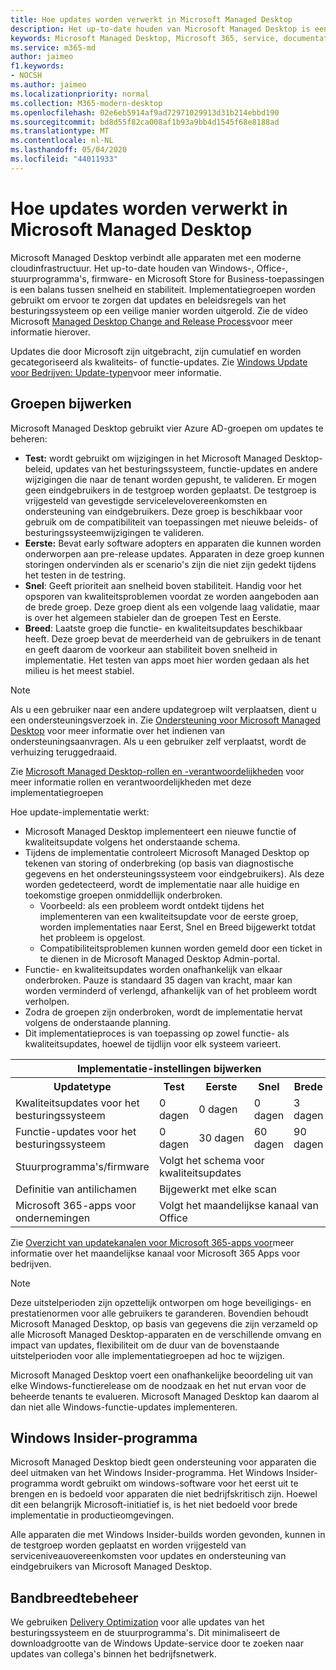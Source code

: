 ```yaml
---
title: Hoe updates worden verwerkt in Microsoft Managed Desktop
description: Het up-to-date houden van Microsoft Managed Desktop is een balans tussen snelheid en stabiliteit.
keywords: Microsoft Managed Desktop, Microsoft 365, service, documentatie
ms.service: m365-md
author: jaimeo
f1.keywords:
- NOCSH
ms.author: jaimeo
ms.localizationpriority: normal
ms.collection: M365-modern-desktop
ms.openlocfilehash: 02e6eb5914af9ad72971029913d31b214ebbd190
ms.sourcegitcommit: bd8d55f82ca008af1b93a9bb4d1545f68e8188ad
ms.translationtype: MT
ms.contentlocale: nl-NL
ms.lasthandoff: 05/04/2020
ms.locfileid: "44011933"
---
```

# <a name="how-updates-are-handled-in-microsoft-managed-desktop"></a>Hoe updates worden verwerkt in Microsoft Managed Desktop


<!--This topic is the target for a "Learn more" link in the Admin Portal (aka.ms/update-rings); do not delete.-->

<!--Update management -->

Microsoft Managed Desktop verbindt alle apparaten met een moderne cloudinfrastructuur. Het up-to-date houden van Windows-, Office-, stuurprogramma's, firmware- en Microsoft Store for Business-toepassingen is een balans tussen snelheid en stabiliteit. Implementatiegroepen worden gebruikt om ervoor te zorgen dat updates en beleidsregels van het besturingssysteem op een veilige manier worden uitgerold. Zie de video Microsoft [Managed Desktop Change and Release Process](https://www.microsoft.com/videoplayer/embed/RE4mWqP)voor meer informatie hierover.

Updates die door Microsoft zijn uitgebracht, zijn cumulatief en worden gecategoriseerd als kwaliteits- of functie-updates.
Zie [Windows Update voor Bedrijven: Update-typen](https://docs.microsoft.com/windows/deployment/update/waas-manage-updates-wufb#update-types)voor meer informatie. 

## <a name="update-groups"></a>Groepen bijwerken

Microsoft Managed Desktop gebruikt vier Azure AD-groepen om updates te beheren:

- **Test:** wordt gebruikt om wijzigingen in het Microsoft Managed Desktop-beleid, updates van het besturingssysteem, functie-updates en andere wijzigingen die naar de tenant worden gepusht, te valideren. Er mogen geen eindgebruikers in de testgroep worden geplaatst. De testgroep is vrijgesteld van gevestigde servicelevelovereenkomsten en ondersteuning van eindgebruikers. Deze groep is beschikbaar voor gebruik om de compatibiliteit van toepassingen met nieuwe beleids- of besturingssysteemwijzigingen te valideren.  
- **Eerste:** Bevat early software adopters en apparaten die kunnen worden onderworpen aan pre-release updates. Apparaten in deze groep kunnen storingen ondervinden als er scenario's zijn die niet zijn gedekt tijdens het testen in de testring.
- **Snel**: Geeft prioriteit aan snelheid boven stabiliteit. Handig voor het opsporen van kwaliteitsproblemen voordat ze worden aangeboden aan de brede groep. Deze groep dient als een volgende laag validatie, maar is over het algemeen stabieler dan de groepen Test en Eerste. 
- **Breed**: Laatste groep die functie- en kwaliteitsupdates beschikbaar heeft. Deze groep bevat de meerderheid van de gebruikers in de tenant en geeft daarom de voorkeur aan stabiliteit boven snelheid in implementatie. Het testen van apps moet hier worden gedaan als het milieu is het meest stabiel. 

> [!NOTE]
> Als u een gebruiker naar een andere updategroep wilt verplaatsen, dient u een ondersteuningsverzoek in. Zie [Ondersteuning voor Microsoft Managed Desktop](support.md) voor meer informatie over het indienen van ondersteuningsaanvragen. Als u een gebruiker zelf verplaatst, wordt de verhuizing teruggedraaid.

Zie [Microsoft Managed Desktop-rollen en -verantwoordelijkheden](../intro/roles-and-responsibilities.md) voor meer informatie rollen en verantwoordelijkheden met deze implementatiegroepen

Hoe update-implementatie werkt:
- Microsoft Managed Desktop implementeert een nieuwe functie of kwaliteitsupdate volgens het onderstaande schema.
- Tijdens de implementatie controleert Microsoft Managed Desktop op tekenen van storing of onderbreking (op basis van diagnostische gegevens en het ondersteuningssysteem voor eindgebruikers). Als deze worden gedetecteerd, wordt de implementatie naar alle huidige en toekomstige groepen onmiddellijk onderbroken.
    - Voorbeeld: als een probleem wordt ontdekt tijdens het implementeren van een kwaliteitsupdate voor de eerste groep, worden implementaties naar Eerst, Snel en Breed bijgewerkt totdat het probleem is opgelost.
    - Compatibiliteitsproblemen kunnen worden gemeld door een ticket in te dienen in de Microsoft Managed Desktop Admin-portal.
- Functie- en kwaliteitsupdates worden onafhankelijk van elkaar onderbroken. Pauze is standaard 35 dagen van kracht, maar kan worden verminderd of verlengd, afhankelijk van of het probleem wordt verholpen.
- Zodra de groepen zijn onderbroken, wordt de implementatie hervat volgens de onderstaande planning.
- Dit implementatieproces is van toepassing op zowel functie- als kwaliteitsupdates, hoewel de tijdlijn voor elk systeem varieert.




<table>
<tr><th colspan="5">Implementatie-instellingen bijwerken</th></tr>
<tr><th>Updatetype</th><th>Test</th><th>Eerste</th><th>Snel</th><th>Brede</th></tr>
<tr><td>Kwaliteitsupdates voor het besturingssysteem</td><td>0 dagen</td><td>0 dagen</td><td>0 dagen</td><td>3 dagen</td></tr>
<tr><td>Functie-updates voor het besturingssysteem</td><td>0 dagen</td><td>30 dagen</td><td>60 dagen</td><td>90 dagen</td></tr>
<tr><td>Stuurprogramma's/firmware</td><td colspan="4">Volgt het schema voor kwaliteitsupdates</td></tr>
<tr><td>Definitie van antilichamen</td><td colspan="4">Bijgewerkt met elke scan</td></tr>
<tr><td>Microsoft 365-apps voor ondernemingen</td><td colspan="4">Volgt het maandelijkse kanaal van Office
</table>

Zie [Overzicht van updatekanalen voor Microsoft 365-apps voor](https://docs.microsoft.com/deployoffice/overview-update-channels)meer informatie over het maandelijkse kanaal voor Microsoft 365 Apps voor bedrijven.

>[!NOTE]
>Deze uitstelperioden zijn opzettelijk ontworpen om hoge beveiligings- en prestatienormen voor alle gebruikers te garanderen. Bovendien behoudt Microsoft Managed Desktop, op basis van gegevens die zijn verzameld op alle Microsoft Managed Desktop-apparaten en de verschillende omvang en impact van updates, flexibiliteit om de duur van de bovenstaande uitstelperioden voor alle implementatiegroepen ad hoc te wijzigen.
>
>Microsoft Managed Desktop voert een onafhankelijke beoordeling uit van elke Windows-functierelease om de noodzaak en het nut ervan voor de beheerde tenants te evalueren. Microsoft Managed Desktop kan daarom al dan niet alle Windows-functie-updates implementeren. 

## <a name="windows-insider-program"></a>Windows Insider-programma

Microsoft Managed Desktop biedt geen ondersteuning voor apparaten die deel uitmaken van het Windows Insider-programma. Het Windows Insider-programma wordt gebruikt om windows-software voor het eerst uit te brengen en is bedoeld voor apparaten die niet bedrijfskritisch zijn. Hoewel dit een belangrijk Microsoft-initiatief is, is het niet bedoeld voor brede implementatie in productieomgevingen. 

Alle apparaten die met Windows Insider-builds worden gevonden, kunnen in de testgroep worden geplaatst en worden vrijgesteld van serviceniveauovereenkomsten voor updates en ondersteuning van eindgebruikers van Microsoft Managed Desktop.

## <a name="bandwidth-management"></a>Bandbreedtebeheer

We gebruiken [Delivery Optimization](https://docs.microsoft.com/windows/deployment/update/waas-delivery-optimization) voor alle updates van het besturingssysteem en de stuurprogramma's. Dit minimaliseert de downloadgrootte van de Windows Update-service door te zoeken naar updates van collega's binnen het bedrijfsnetwerk.


